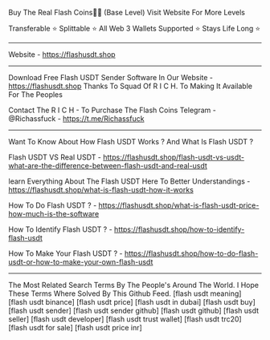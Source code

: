 Buy The Real Flash Coins💎🌉 (Base Level) Visit Website For More Levels

Transferable ⭐️
Splittable ⭐️
All Web 3 Wallets Supported ⭐️
Stays Life Long ⭐️
______________________________________________________________________________________________________________________________________

Website - https://flashusdt.shop

______________________________________________________________________________________________________________________________________

Download Free Flash USDT Sender Software In Our Website - https://flashusdt.shop Thanks To Squad Of R I C H. To Making It Available For The Peoples

Contact The R I C H - To Purchase The Flash Coins Telegram - @Richassfuck - https://t.me/Richassfuck

_______________________________________________________________________________________________________________________________________

Want To Know About How Flash USDT Works ? And What Is Flash USDT ?

Flash USDT VS Real USDT - https://flashusdt.shop/flash-usdt-vs-usdt-what-are-the-difference-between-flash-usdt-and-real-usdt

learn Everything About The Flash USDT Here To Better Understandings - https://flashusdt.shop/what-is-flash-usdt-how-it-works

How To Do Flash USDT ? - https://flashusdt.shop/what-is-flash-usdt-price-how-much-is-the-software

How To Identify Flash USDT ? - https://flashusdt.shop/how-to-identify-flash-usdt

How To Make Your Flash USDT ? - https://flashusdt.shop/how-to-do-flash-usdt-or-how-to-make-your-own-flash-usdt

_________________________________________________________________________________________________________________________________________

The Most Related Search Terms By The People's Around The World. I Hope These Terms Where Solved By This Github Feed. [flash usdt meaning] [flash usdt binance] [flash usdt price] [flash usdt in dubai] [flash usdt buy] [flash usdt sender] [flash usdt sender github] [flash usdt github] [flash usdt seller] [flash usdt developer] [flash usdt trust wallet] [flash usdt trc20] [flash usdt for sale] [flash usdt price inr]
